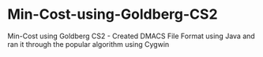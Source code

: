 # Min-Cost-using-Goldberg-CS2
Min-Cost using Goldberg CS2 - Created DMACS File Format using Java and ran it through the popular algorithm using Cygwin
